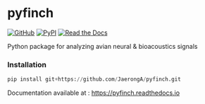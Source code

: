 # pyfinch
[![GitHub](https://img.shields.io/github/license/JaerongA/pyfinch)](https://github.com/JaerongA/pyfinch/blob/master/LICENSE) [![PyPI](https://img.shields.io/pypi/v/pyfinch?style=plastic)](https://pypi.org/project/pyfinch/) [![Read the Docs](https://img.shields.io/readthedocs/pyfinch?color=%23008080&style=plastic)](https://pyfinch.readthedocs.io)

Python package for analyzing avian neural & bioacoustics signals 

### Installation ###
```python
pip install git+https://github.com/JaerongA/pyfinch.git
```

Documentation available at : https://pyfinch.readthedocs.io

